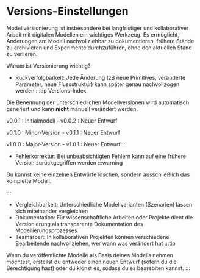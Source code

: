 
# Versions-Einstellungen

Modellversionierung ist insbesondere bei langfristiger und kollaborativer Arbeit mit digitalen Modellen ein wichtiges Werkzeug. Es ermöglicht, Änderungen am Modell nachvollziehbar zu dokumentieren, frühere Stände zu archivieren und Experimente durchzuführen, ohne den aktuellen Stand zu verlieren.

Warum ist Versionierung wichtig?
- Rückverfolgbarkeit: Jede Änderung (zB neue Primitives, veränderte Parameter, neue Flussstruktur) kann später genau nachvollzogen werden
:::tip Versions-Index

Die Benennung der unterschiedlichen Modellversionen wird automatisch generiert und kann **nicht** manuell verändert werden.

v0.0.1 : Initialmodell - 
v0.0.2 : Neuer Entwurf

v0.1.0 : Minor-Version -
v0.1.1 : Neuer Entwurf

v1.0.0 : Major-Version -
v1.0.1 : Neuer Entwurf
:::
- Fehlerkorrektur: Bei unbeabsichtigten Fehlern kann auf eine frühere Version zurückgegriffen werden 
:::warning

Du kannst keine einzelnen Entwürfe löschen, sondern ausschließlich das komplette Modell.

:::
- Vergleichbarkeit: Unterschiedliche Modellvarianten (Szenarien) lassen sich miteinander vergleichen
- Dokumentation: Für wissenschaftliche Arbeiten oder Projekte dient die Versionierung als transparente Dokumentation des Modellierungsprozesses
- Teamarbeit: In kollaborativen Projekten können verschiedene Bearbeitende nachvollziehen, wer wann was verändert hat
:::tip

Wenn du veröffentlichte Modelle als Basis deines Modells nehmen möchtest, erstellst du entweder einen neuen Entwurf (sofern du die Berechtigung hast) oder du klonst es, sodass du es bearebiten kannst.
:::